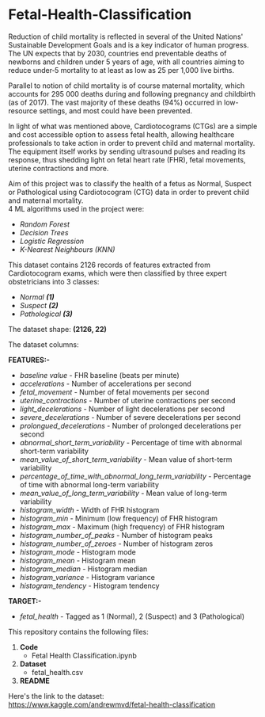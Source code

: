 # Fetal-Health-Classification
Reduction of child mortality is reflected in several of the United Nations' Sustainable Development Goals and is a key indicator of human progress.
The UN expects that by 2030, countries end preventable deaths of newborns and children under 5 years of age, with all countries aiming to reduce under‑5 mortality to at least as low as 25 per 1,000 live births.  

Parallel to notion of child mortality is of course maternal mortality, which accounts for 295 000 deaths during and following pregnancy and childbirth (as of 2017). The vast majority of these deaths (94%) occurred in low-resource settings, and most could have been prevented.  

In light of what was mentioned above, Cardiotocograms (CTGs) are a simple and cost accessible option to assess fetal health, allowing healthcare professionals to take action in order to prevent child and maternal mortality. The equipment itself works by sending ultrasound pulses and reading its response, thus shedding light on fetal heart rate (FHR), fetal movements, uterine contractions and more.  

Aim of this project was to classify the health of a fetus as Normal, Suspect or Pathological using Cardiotocogram (CTG) data in order to prevent child and maternal mortality.  
4 ML algorithms used in the project were:  
- *Random Forest*  
- *Decision Trees*
- *Logistic Regression*
- *K-Nearest Neighbours (KNN)*  

This dataset contains 2126 records of features extracted from Cardiotocogram exams, which were then classified by three expert obstetricians into 3 classes:
- *Normal* ***(1)***
- *Suspect* ***(2)***
- *Pathological* ***(3)***

The dataset shape: **(2126, 22)**

The dataset columns:  

**FEATURES:-**
- *baseline value* - FHR baseline (beats per minute)
- *accelerations* - Number of accelerations per second
- *fetal_movement* - Number of fetal movements per second
- *uterine_contractions* - Number of uterine contractions per second
- *light_decelerations* - Number of light decelerations per second
- *severe_decelerations* - Number of severe decelerations per second
- *prolongued_decelerations* - Number of prolonged decelerations per second
- *abnormal_short_term_variability* - Percentage of time with abnormal short-term variability
- *mean_value_of_short_term_variability* - Mean value of short-term variability
- *percentage_of_time_with_abnormal_long_term_variability* - Percentage of time with abnormal long-term variability
- *mean_value_of_long_term_variability* - Mean value of long-term variability
- *histogram_width* - Width of FHR histogram
- *histogram_min* - Minimum (low frequency) of FHR histogram
- *histogram_max* - Maximum (high frequency) of FHR histogram
- *histogram_number_of_peaks* - Number of histogram peaks
- *histogram_number_of_zeroes* - Number of histogram zeros
- *histogram_mode* - Histogram mode
- *histogram_mean* - Histogram mean
- *histogram_median* - Histogram median
- *histogram_variance* - Histogram variance
- *histogram_tendency* - Histogram tendency  

**TARGET:-**  
- *fetal_health* - Tagged as 1 (Normal), 2 (Suspect) and 3 (Pathological)

This repository contains the following files:
1. **Code**
   - Fetal Health Classification.ipynb
2. **Dataset**
   - fetal_health.csv  
3. **README**  

 Here's the link to the dataset:  
 https://www.kaggle.com/andrewmvd/fetal-health-classification
